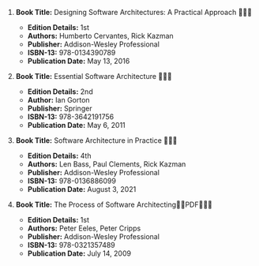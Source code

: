 1. **Book Title:** Designing Software Architectures: A Practical Approach 📒🔐✅
   - **Edition Details:** 1st
   - **Authors:** Humberto Cervantes, Rick Kazman
   - **Publisher:** Addison-Wesley Professional
   - **ISBN-13:** 978-0134390789
   - **Publication Date:** May 13, 2016

2. **Book Title:** Essential Software Architecture 📒🔐✅
   - **Edition Details:** 2nd
   - **Author:** Ian Gorton
   - **Publisher:** Springer
   - **ISBN-13:** 978-3642191756
   - **Publication Date:** May 6, 2011

3. **Book Title:** Software Architecture in Practice 📒🔐✅
   - **Edition Details:** 4th
   - **Authors:** Len Bass, Paul Clements, Rick Kazman
   - **Publisher:** Addison-Wesley Professional
   - **ISBN-13:** 978-0136886099
   - **Publication Date:** August 3, 2021

4. **Book Title:** The Process of Software Architecting🚨🚨PDF🚨🚨🚨
   - **Edition Details:** 1st
   - **Authors:** Peter Eeles, Peter Cripps
   - **Publisher:** Addison-Wesley Professional
   - **ISBN-13:** 978-0321357489
   - **Publication Date:** July 14, 2009
